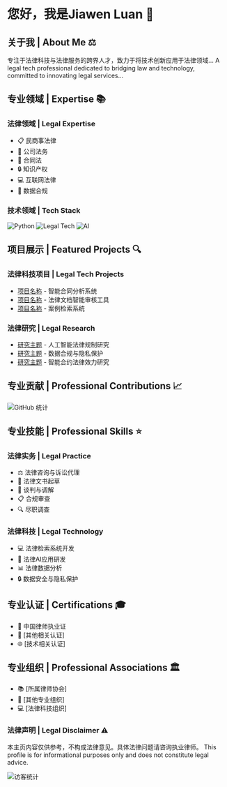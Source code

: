 # 您好，我是Jiawen Luan 👋

## 关于我 | About Me ⚖️
专注于法律科技与法律服务的跨界人才，致力于将技术创新应用于法律领域...
A legal tech professional dedicated to bridging law and technology, committed to innovating legal services...

## 专业领域 | Expertise 📚
### 法律领域 | Legal Expertise
- 📋 民商事法律
- 🏢 公司法务
- 💼 合同法
- 🔒 知识产权
- 💻 互联网法律
- 📱 数据合规

### 技术领域 | Tech Stack
![Python](https://img.shields.io/badge/-Python-3776AB?style=flat&logo=Python&logoColor=white)
![Legal Tech](https://img.shields.io/badge/-Legal%20Tech-2496ED?style=flat)
![AI](https://img.shields.io/badge/-AI%20Law-FF6F00?style=flat)

## 项目展示 | Featured Projects 🔍
### 法律科技项目 | Legal Tech Projects
- [项目名称](链接) - 智能合同分析系统
- [项目名称](链接) - 法律文档智能审核工具
- [项目名称](链接) - 案例检索系统

### 法律研究 | Legal Research
- [研究主题](链接) - 人工智能法律规制研究
- [研究主题](链接) - 数据合规与隐私保护
- [研究主题](链接) - 智能合约法律效力研究

## 专业贡献 | Professional Contributions 📈
![GitHub 统计](https://github-readme-stats.vercel.app/api?username=Luosmallrui&show_icons=true&theme=calm)

## 专业技能 | Professional Skills ⭐
### 法律实务 | Legal Practice
- ⚖️ 法律咨询与诉讼代理
- 📝 法律文书起草
- 🤝 谈判与调解
- 📋 合规审查
- 🔍 尽职调查

### 法律科技 | Legal Technology
- 💻 法律检索系统开发
- 🤖 法律AI应用研发
- 📊 法律数据分析
- 🔒 数据安全与隐私保护

## 专业认证 | Certifications 🎓
- 🎯 中国律师执业证
- 💼 [其他相关认证]
- 🌐 [技术相关认证]


## 专业组织 | Professional Associations 🏛️
- 📚 [所属律师协会]
- 🏢 [其他专业组织]
- 💻 [法律科技组织]

### 法律声明 | Legal Disclaimer ⚠️
本主页内容仅供参考，不构成法律意见。具体法律问题请咨询执业律师。
This profile is for informational purposes only and does not constitute legal advice.

![访客统计](https://profile-counter.glitch.me/Luosmallrui/count.svg)
